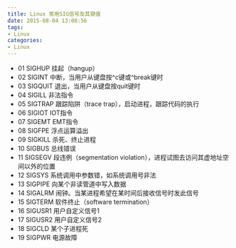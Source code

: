 ```yaml
---
title: Linux 常用SIG信号及其键值
date: 2015-08-04 13:08:56
tags:
- Linux
categories:
- Linux
---
```




- 01 SIGHUP 挂起（hangup）
- 02 SIGINT 中断，当用户从键盘按^c键或^break键时
- 03 SIGQUIT 退出，当用户从键盘按quit键时
- 04 SIGILL 非法指令
- 05 SIGTRAP 跟踪陷阱（trace trap），启动进程，跟踪代码的执行
- 06 SIGIOT IOT指令
- 07 SIGEMT EMT指令
- 08 SIGFPE 浮点运算溢出
- 09 SIGKILL 杀死、终止进程 
- 10 SIGBUS 总线错误
- 11 SIGSEGV 段违例（segmentation  violation），进程试图去访问其虚地址空间以外的位置
- 12 SIGSYS 系统调用中参数错，如系统调用号非法
- 13 SIGPIPE 向某个非读管道中写入数据
- 14 SIGALRM 闹钟。当某进程希望在某时间后接收信号时发此信号
- 15 SIGTERM 软件终止（software  termination）
- 16 SIGUSR1 用户自定义信号1
- 17 SIGUSR2 用户自定义信号2
- 18 SIGCLD 某个子进程死
- 19 SIGPWR 电源故障